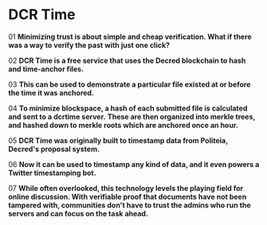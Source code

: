 # DCR Time

01
**Minimizing trust is about simple and cheap verification. What if there was a way to verify the past with just one click?**

02
**DCR Time is a free service that uses the Decred blockchain to hash and time-anchor files.**

03
**This can be used to demonstrate a particular file existed at or before the time it was anchored.**

04
**To minimize blockspace, a hash of each submitted file is calculated and sent to a dcrtime server.**
**These are then organized into merkle trees, and hashed down to merkle roots which are anchored once an hour.**

05
**DCR Time was originally built to timestamp data from Politeia, Decred's proposal system.**

06
**Now it can be used to timestamp any kind of data, and it even powers a Twitter timestamping bot.**

07
**While often overlooked, this technology levels the playing field for online discussion. With verifiable proof that documents have not been tampered with, communities don't have to trust the admins who run the servers and can focus on the task ahead.**




